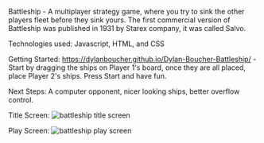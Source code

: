 Battleship - A multiplayer strategy game, where you try to sink the other players fleet before they sink yours. The first commercial version of Battleship was published in 1931 by Starex company, it was called Salvo. 

Technologies used: Javascript, HTML, and CSS

Getting Started: https://dylanboucher.github.io/Dylan-Boucher-Battleship/
-Start by dragging the ships on Player 1's board, once they are all placed, place Player 2's ships. Press Start and have fun.

Next Steps: A computer opponent, nicer looking ships, better overflow control.

Title Screen: ![battleship title screen](https://user-images.githubusercontent.com/99612054/162754925-2c963438-2f70-45d6-b725-24f8b40d995b.png)

Play Screen: ![battleship play screen](https://user-images.githubusercontent.com/99612054/162827380-97a147b1-d46c-416a-bbdb-76e0bca3f180.png)
